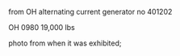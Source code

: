 from OH
alternating current generator
no 401202

OH 0980
19,000 lbs

photo from when it was exhibited; 